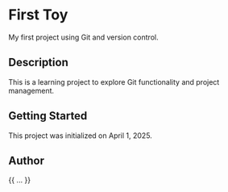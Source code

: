 # First Toy

My first project using Git and version control.

## Description

This is a learning project to explore Git functionality and project management.

## Getting Started

This project was initialized on April 1, 2025.

## Author

{{ ... }}
